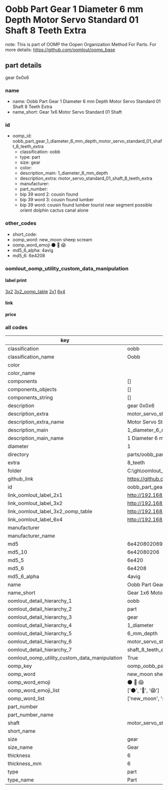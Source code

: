 # Oobb Part Gear 1 Diameter 6 mm Depth Motor Servo Standard 01 Shaft 8 Teeth Extra  

note: This is part of OOMP the Oopen Organization Method For Parts. For more details: https://github.com/oomlout/oomp_base

##  part details
  



gear 0x0x6



### name
* name: Oobb Part Gear 1 Diameter 6 mm Depth Motor Servo Standard 01 Shaft 8 Teeth Extra
* name_short: Gear 1x6 Motor Servo Standard 01 Shaft
### id
* oomp_id: oobb_part_gear_1_diameter_6_mm_depth_motor_servo_standard_01_shaft_8_teeth_extra
  * classification: oobb
  * type: part
  * size: gear
  * color: 
  * description_main: 1_diameter_6_mm_depth
  * description_extra: motor_servo_standard_01_shaft_8_teeth_extra
  * manufacturer: 
  * part_number: 
  * bip 39 word 2: cousin found
  * bip 39 word 3: cousin found lumber
  * bip 39 word: cousin found lumber tourist near segment possible orient dolphin cactus canal alone

### other_codes
* short_code: 
* oomp_word: new_moon sheep scream
* oomp_word_emoji :new_moon: :sheep: :scream:
* md5_6_alpha: 4avig
* md5_6: 6e4208






### oomlout_oomp_utility_custom_data_manipulation
#### label print
[3x2](http://192.168.1.245:1112/?label=oomp%204avig)
[3x2_oomp_table](http://192.168.1.108:1112/?label=oomp%204avig)
[2x1](http://192.168.1.242:1112/?label=oomp%204avig)
[6x4](http://192.168.1.55:1112/?label=oomp%204avig)    

#### link

                              

#### price







### all codes 
| key | value |  
| --- | --- |  
| classification | oobb |  
| classification_name | Oobb |  
| color |  |  
| color_name |  |  
| components | [] |  
| components_objects | [] |  
| components_string | [] |  
| description | gear 0x0x6 |  
| description_extra | motor_servo_standard_01_shaft_8_teeth_extra |  
| description_extra_name | Motor Servo Standard 01 Shaft 8 Teeth Extra |  
| description_main | 1_diameter_6_mm_depth |  
| description_main_name | 1 Diameter 6 mm Depth |  
| diameter | 1 |  
| directory | parts/oobb_part_gear_1_diameter_6_mm_depth_motor_servo_standard_01_shaft_8_teeth_extra |  
| extra | 8_teeth |  
| folder | C:\gh\oomlout_oobb_version_4_generated_parts\things\oobb_part_gear_1_diameter_6_mm_depth_motor_servo_standard_01_shaft_8_teeth_extra |  
| github_link | https://github.com/oomlout/oomlout_oomp_part_src/tree/main/parts/oobb_part_gear_1_diameter_6_mm_depth_motor_servo_standard_01_shaft_8_teeth_extra |  
| id | oobb_part_gear_1_diameter_6_mm_depth_motor_servo_standard_01_shaft_8_teeth_extra |  
| link_oomlout_label_2x1 | http://192.168.1.242:1112/?label=oomp%204avig |  
| link_oomlout_label_3x2 | http://192.168.1.245:1112/?label=oomp%204avig |  
| link_oomlout_label_3x2_oomp_table | http://192.168.1.108:1112/?label=oomp%204avig |  
| link_oomlout_label_6x4 | http://192.168.1.55:1112/?label=oomp%204avig |  
| manufacturer |  |  
| manufacturer_name |  |  
| md5 | 6e420802069c95130cc9ce5f09d7098b |  
| md5_10 | 6e42080206 |  
| md5_5 | 6e420 |  
| md5_6 | 6e4208 |  
| md5_6_alpha | 4avig |  
| name | Oobb Part Gear 1 Diameter 6 mm Depth Motor Servo Standard 01 Shaft 8 Teeth Extra |  
| name_short | Gear 1x6 Motor Servo Standard 01 Shaft |  
| oomlout_detail_hierarchy_1 | oobb |  
| oomlout_detail_hierarchy_2 | part |  
| oomlout_detail_hierarchy_3 | gear |  
| oomlout_detail_hierarchy_4 | 1_diameter |  
| oomlout_detail_hierarchy_5 | 6_mm_depth |  
| oomlout_detail_hierarchy_6 | motor_servo_standard_01 |  
| oomlout_detail_hierarchy_7 | shaft_8_teeth_extra |  
| oomlout_oomp_utility_custom_data_manipulation | True |  
| oomp_key | oomp_oobb_part_gear_1_diameter_6_mm_depth_motor_servo_standard_01_shaft_8_teeth_extra |  
| oomp_word | new_moon sheep scream |  
| oomp_word_emoji | :new_moon: :sheep: :scream: |  
| oomp_word_emoji_list | [':new_moon:', ':sheep:', ':scream:'] |  
| oomp_word_list | ['new_moon', 'sheep', 'scream'] |  
| part_number |  |  
| part_number_name |  |  
| shaft | motor_servo_standard_01 |  
| short_name |  |  
| size | gear |  
| size_name | Gear |  
| thickness | 6 |  
| thickness_mm | 6 |  
| type | part |  
| type_name | Part |  
